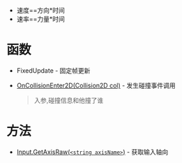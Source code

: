 

- 速度==方向*时间
- 速率==力量*时间

# 函数

- FixedUpdate - 固定帧更新

- [OnCollisionEnter2D(Collision2D col)](https://docs.unity3d.com/cn/2020.3/ScriptReference/MonoBehaviour.OnCollisionEnter.html) - 发生碰撞事件调用

  > 入参,碰撞信息和他撞了谁

# 方法

- [Input.GetAxisRaw(`<string axisName>`)](https://docs.unity3d.com/ScriptReference/Input.GetAxisRaw.html) - 获取输入轴向

